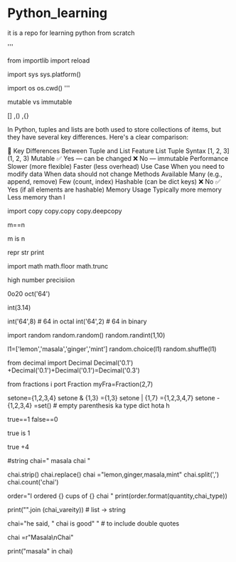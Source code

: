 # Python_learning
it is a repo for learning python from scratch

'''

from importlib import reload

import sys
sys.platform()

import os
os.cwd()
'''

mutable vs immutable

[] ,() ,{}



In Python, tuples and lists are both used to store collections of items, but they have several key differences. Here's a clear comparison:

🔑 Key Differences Between Tuple and List
Feature	List	Tuple
Syntax	[1, 2, 3]	(1, 2, 3)
Mutable	✅ Yes — can be changed	❌ No — immutable
Performance	Slower (more flexible)	Faster (less overhead)
Use Case	When you need to modify data	When data should not change
Methods Available	Many (e.g., append, remove)	Few (count, index)
Hashable (can be dict keys)	❌ No	✅ Yes (if all elements are hashable)
Memory Usage	Typically more memory	Less memory than l


import copy
copy.copy
copy.deepcopy

m==n

m is n

repr
str
print

import math
math.floor
math.trunc

high number precisiion

0o20
oct('64')

int(3.14)

int('64',8)  # 64 in octal
int('64',2) # 64 in binary

import random
random.random()
random.randint(1,10)


l1=['lemon','masala','ginger','mint']
random.choice(l1)
random.shuffle(l1)

from decimal import Decimal
Decimal('0.1') +Decimal('0.1')+Decimal('0.1')=Decimal('0.3')

from fractions i port Fraction
myFra=Fraction(2,7)

setone={1,2,3,4}
setone & {1,3} ={1,3}
setone | {1,7} ={1,2,3,4,7}
setone -{1,2,3,4} =set()  # empty parenthesis ka type dict hota h

true==1
false==0

true is 1

true +4

#string
chai="       masala chai    "

chai.strip()
chai.replace()
chai ="lemon,ginger,masala,mint"
chai.split(',')
chai.count('chai')

order="I ordered {} cups of {} chai "
print(order.format(quantity,chai_type))


print("".join (chai_vareity)) # list -> string

chai="he said, \" chai is good\" "  # to include double quotes


chai =r"Masala\nChai"

print("masala" in chai)
